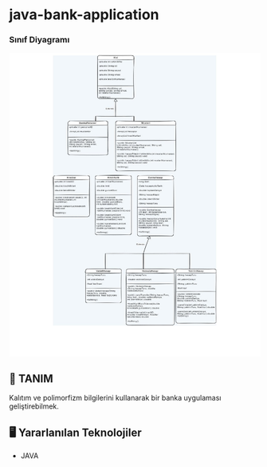 # java-bank-application

### Sınıf Diyagramı
<img src="https://github.com/aslanburak/java-bank-application/blob/main/image/UML.jpg" width="850px" height="auto">

## 📌 TANIM
Kalıtım ve polimorfizm bilgilerini kullanarak bir banka uygulaması geliştirebilmek.


## 🖥️ Yararlanılan Teknolojiler
-   JAVA 
